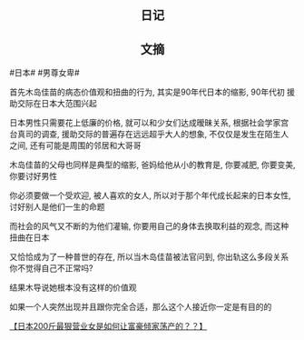 ## <center>日记</center>



## <center>文摘</center>

#日本# #男尊女卑#

首先木岛佳苗的病态价值观和扭曲的行为, 其实是90年代日本的缩影, 90年代初
援助交际在日本大范围兴起

日本男性只需要花上低廉的价格, 就可以和少女们达成暧昧关系, 根据社会学家宫台真司的调查, 援助交际的普遍存在远远超乎大人的想象, 不仅仅是发生在陌生人之间, 还有可能是周围的邻居和大哥哥

木岛佳苗的父母也同样是典型的缩影, 爸妈给他从小的教育是, 你要减肥, 你要变美, 你要讨好男性

你必须要做一个受欢迎, 被人喜欢的女人, 所以对于那个年代成长起来的日本女性, 讨好别人是他们一生的命题

而社会的风气又不断的为他们灌输, 你要用自己的身体去换取利益的观念, 而这种扭曲在日本

又恰恰成为了一种普世的存在, 所以当木岛佳苗被法官问到, 你出轨这么多段关系
你不觉得自己不正常吗?

结果木导说她根本没有这样的价值观

如果一个人突然出现并且跟你完全合适，那么这个人接近你一定是有目的的

[【日本200斤最狠营业女是如何让富豪倾家荡产的？？】](https://www.bilibili.com/video/BV1QJ4ueNEgV)